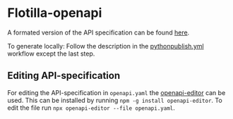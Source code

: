 # Flotilla-openapi

A formated version of the API specification can be found [here](https://equinor.github.io/flotilla-openapi/).

To generate locally: Follow the description in the [pythonpublish.yml](.github/workflows/pythonpublish.yml) workflow except the last step.

## Editing API-specification

For editing the API-specification in `openapi.yaml` the [openapi-editor](https://github.com/Codermar/openapi-editor) can be used. This can be installed by running `npm -g install openapi-editor`. To edit the file run `npx openapi-editor --file openapi.yaml`.
